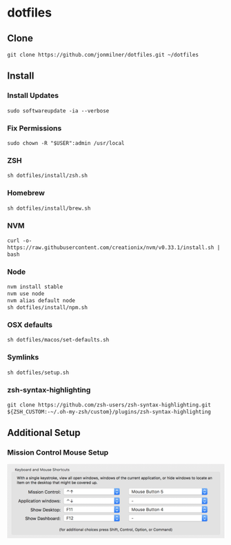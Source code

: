 # dotfiles

## Clone
```shell
git clone https://github.com/jonmilner/dotfiles.git ~/dotfiles
```

## Install

### Install Updates
```shell
sudo softwareupdate -ia --verbose
```

### Fix Permissions
```shell
sudo chown -R "$USER":admin /usr/local
```

### ZSH
```shell
sh dotfiles/install/zsh.sh
```

### Homebrew
```shell
sh dotfiles/install/brew.sh
```

### NVM
```shell
curl -o- https://raw.githubusercontent.com/creationix/nvm/v0.33.1/install.sh | bash
```

### Node
```shell
nvm install stable
nvm use node
nvm alias default node
sh dotfiles/install/npm.sh
```

### OSX defaults
```shell
sh dotfiles/macos/set-defaults.sh
```

### Symlinks
```shell
sh dotfiles/setup.sh
```

### zsh-syntax-highlighting
```shell
git clone https://github.com/zsh-users/zsh-syntax-highlighting.git ${ZSH_CUSTOM:-~/.oh-my-zsh/custom}/plugins/zsh-syntax-highlighting
```

## Additional Setup

### Mission Control Mouse Setup
![Mission Control Mouse Setup](mission-control-mouse-setup.png)
